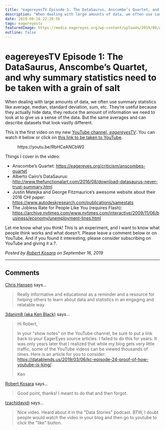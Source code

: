 ```yaml
---
title: "eagereyesTV Episode 1: The DataSaurus, Anscombe’s Quartet, and why summary statistics need to be taken with a grain of salt"
description: "When dealing with large amounts of data, we often use summary statistics like average, median, standard deviation, sum, etc. They’re useful because they actually hide data, they reduce the amount of information we need to look at to give us a sense of the data. But the same averages and can describe datasets that look vastly different."
date: 2019-09-16 22:20:56
tags: eagereyestv
featuredImage: https://media.eagereyes.org/wp-content/uploads/2019/09/eagereyesTV-DataSaurus.jpg
outline: false
---
```


# eagereyesTV Episode 1: The DataSaurus, Anscombe’s Quartet, and why summary statistics need to be taken with a grain of salt

When dealing with large amounts of data, we often use summary statistics like average, median, standard deviation, sum, etc. They’re useful because they actually hide data, they reduce the amount of information we need to look at to give us a sense of the data. But the same averages and can describe datasets that look vastly different.

This is the first video on my new <a href="https://m.youtube.com/channel/UCKecjwo5N9YrRyYf_sj72KQ">YouTube channel, <em>eagereyesTV</em></a>. You can watch it below or click on <a href="https://youtu.be/RbHCeANCbW0">this link to be taken to YouTube</a>.

<figure class="wp-block-embed-youtube wp-block-embed is-type-video is-provider-youtube wp-embed-aspect-16-9 wp-has-aspect-ratio"><div class="wp-block-embed__wrapper">
https://youtu.be/RbHCeANCbW0
</div></figure>

Things I cover in the video:

<ul><li>Anscombe’s Quartet: <a href="https://eagereyes.org/criticism/anscombes-quartet">https://eagereyes.org/criticism/anscombes-quartet</a></li><li>Alberto Cairo’s DataSaurus: <a href="http://www.thefunctionalart.com/2016/08/download-datasaurus-never-trust-summary.html">http://www.thefunctionalart.com/2016/08/download-datasaurus-never-trust-summary.html</a></li><li>Justin Matejka and George Fitzmaurice’s awesome website about their 2016 CHI paper: <a href="https://www.autodeskresearch.com/publications/samestats">https://www.autodeskresearch.com/publications/samestats</a></li><li>The Jobless Rate for People Like You (requires Flash): <a href="https://archive.nytimes.com/www.nytimes.com/interactive/2009/11/06/business/economy/unemployment-lines.html?emc=eta1#">https://archive.nytimes.com/www.nytimes.com/interactive/2009/11/06/business/economy/unemployment-lines.html</a></li></ul>

Let me know what you think! This is an experiment, and I want to know what people think works and what doesn’t. Please leave a comment below or on YouTube. And if you found it interesting, please consider subscribing on YouTube and giving it a ?.


_Posted by <a href="/about">Robert Kosara</a> on September 16, 2019_


<aside class="comments">

---
## Comments

<a href="http:www.massey.ac.nz" rel="nofollow noopener" target="_blank">Chris Hansen</a> says…
>	Really informative and educational as a reminder and a resource for helping others to learn about data and statistics in an engaging and relatable way.

<a href="http://datablends.us" rel="nofollow noopener" target="_blank">3danim8 (aka Ken Black)</a> says…
>	Hi Robert,
>	
>	In your "show notes" on the YouTube channel, be sure to put a link back to your EagerEyes source articles. I failed to do this for years. It was only years later that I realized that while my blog gets very little traffic, some of the YouTube videos can be viewed thousands of times. Here is an article for you to consider: https://datablends.us/2019/03/06/kc-episode-24-proof-of-how-youtube-is-king/.
>	
>	Ken

<a href="http://eagereyes.org/about" rel="nofollow noopener" target="_blank">Robert Kosara</a> says…
>	Good point, thanks! I meant to do that and then forgot.

<a href="http://tzachidavidi.wordpress.com" rel="nofollow noopener" target="_blank">tzachidavidi</a> says…
>	Nice video.  Heard about it in the "Data Stories" podcast.  BTW, I doubt people would watch the video in your blog and then go to youtube to click the "like" button.

</aside>

